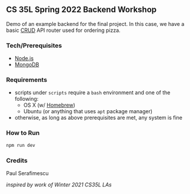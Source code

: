 ## CS 35L Spring 2022 Backend Workshop

Demo of an example backend for the final project. In this case, we have a basic [CRUD](https://en.wikipedia.org/wiki/Create,_read,_update_and_delete) API router used for ordering pizza.

### Tech/Prerequisites
- [Node.js](https://nodejs.org/en/)
- [MongoDB](https://www.mongodb.com/)

### Requirements
- scripts under `scripts` require a `bash` environment and one of the following:
    - OS X (w/ [Homebrew](https://brew.sh/))
    - Ubuntu (or anything that uses `apt` package manager)
- otherwise, as long as above prerequisites are met, any system is fine

### How to Run
```bash
npm run dev
```

### Credits
Paul Serafimescu

*inspired by work of Winter 2021 CS35L LAs*
